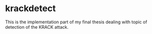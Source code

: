# krackdetect

This is the implementation part of my final thesis dealing with topic of detection of the KRACK attack.